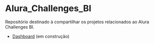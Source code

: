 # Alura_Challenges_BI
Repositório destinado à compartilhar os projetos relacionados ao Alura Challenges BI.

- [Dashboard](https://datastudio.google.com/s/nKXGqZEupM4) (em construção)
